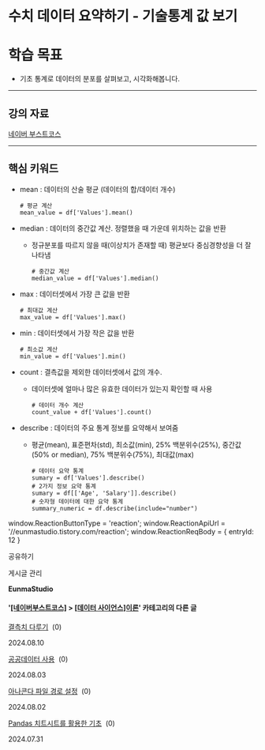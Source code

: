 
# 수치 데이터 요약하기 - 기술통계 값 보기

학습 목표
=====

*   기초 통계로 데이터의 분포를 살펴보고, 시각화해봅니다.

* * *

강의 자료
-----

[네이버 부스트코스](https://www.boostcourse.org/ds112/lecture/59916?isDesc=false)

* * *

핵심 키워드
------

*   mean : 데이터의 산술 평균 (데이터의 합/데이터 개수)
    
        # 평균 계산
        mean_value = df['Values'].mean()
    
*   median : 데이터의 중간값 계산. 정렬했을 때 가운데 위치하는 값을 반환
    *   정규분포를 따르지 않을 때(이상치가 존재할 때) 평균보다 중심경향성을 더 잘 나타냄
        
            # 중간값 계산
            median_value = df['Values'].median()
        
*   max : 데이터셋에서 가장 큰 값을 반환
    
        # 최대값 계산
        max_value = df['Values'].max()
    
*   min : 데이터셋에서 가장 작은 값을 반환
    
        # 최소값 계산
        min_value = df['Values'].min()
    
*   count : 결측값을 제외한 데이터셋에서 값의 개수.
    *   데이터셋에 얼마나 많은 유효한 데이터가 있는지 확인할 때 사용
        
            # 데이터 개수 계산
            count_value + df['Values'].count()
        
*   describe : 데이터의 주요 통계 정보를 요약해서 보여줌
    *   평균(mean), 표준편차(std), 최소값(min), 25% 백분위수(25%), 중간값(50% or median), 75% 백분위수(75%), 최대값(max)
        
            # 데이터 요약 통계
            sumary = df['Values'].describe()
            # 2가지 정보 요약 통계
            sumary = df[['Age', 'Salary']].describe()
            # 숫자형 데이터에 대한 요약 통계
            summary_numeric = df.describe(include="number")
        

window.ReactionButtonType = 'reaction'; window.ReactionApiUrl = '//eunmastudio.tistory.com/reaction'; window.ReactionReqBody = { entryId: 12 }

공유하기

게시글 관리

**EunmaStudio**

#### '[\[네이버부스트코스\]](/category/%5B%EB%84%A4%EC%9D%B4%EB%B2%84%EB%B6%80%EC%8A%A4%ED%8A%B8%EC%BD%94%EC%8A%A4%5D) > [\[데이터 사이언스\]이론](/category/%5B%EB%84%A4%EC%9D%B4%EB%B2%84%EB%B6%80%EC%8A%A4%ED%8A%B8%EC%BD%94%EC%8A%A4%5D/%5B%EB%8D%B0%EC%9D%B4%ED%84%B0%20%EC%82%AC%EC%9D%B4%EC%96%B8%EC%8A%A4%5D%EC%9D%B4%EB%A1%A0)' 카테고리의 다른 글

[결측치 다루기](/11)  (0)

2024.08.10

[공공데이터 사용](/9)  (0)

2024.08.03

[아나콘다 파일 경로 설정](/7)  (0)

2024.08.02

[Pandas 치트시트를 활용한 기초](/5)  (0)

2024.07.31
            